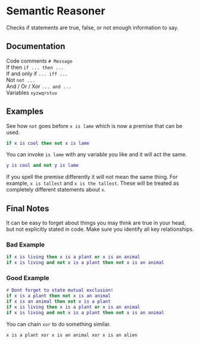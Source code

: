 # Semantic Reasoner
Checks if statements are true, false, or not enough information to say.
## Documentation
Code comments `# Message`<br>
If then `if ... then ...`<br>
If and only if `... iff ... `<br>
Not `not ...`<br>
And / Or / Xor `... and ...`<br>
Variables `xyzwqrstuv`<br>
## Examples
See how `not` goes before `x is lame` which is now a premise that can be used.
```lua
if x is cool then not x is lame
```
You can invoke `is lame` with any variable you like and it will act the same.
```lua
y is cool and not y is lame
```
If you spell the premise differently it will not mean the same thing. For example, `x is tallest` and `x is the tallest`. These will be treated as completely different statements about `x`.
## Final Notes
It can be easy to forget about things you may think are true in your head, but not explicitly stated in code. Make sure you identify all key relationships.<br>
### Bad Example
```lua
if x is living then x is a plant or x is an animal
if x is living and not x is a plant then not x is an animal
```
### Good Example
```lua
# Dont forget to state mutual exclusion!
if x is a plant then not x is an animal
if x is an animal then not x is a plant
if x is living then x is a plant or x is an animal
if x is living and not x is a plant then not x is an animal
```
You can chain `xor` to do something similar.
```
x is a plant xor x is an animal xor x is an alien
```